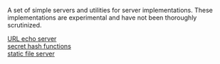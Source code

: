 A set of simple servers and utilities for server implementations. These implementations are experimental and have not been thoroughly scrutinized.

[URL echo server](/echo-server/)  
[secret hash functions](/hash/)  
[static file server](/static-file-server/)
